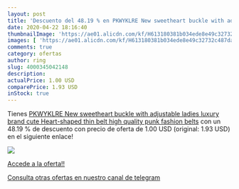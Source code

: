 ```yaml
---
layout: post
title: 'Descuento del 48.19 % en PKWYKLRE New sweetheart buckle with adju'
date: 2020-04-22 18:16:40
thumbnailImage: 'https://ae01.alicdn.com/kf/H613180381b034ede8e49c32732c487da7/PKWYKLRE-New-sweetheart-buckle-with-adjustable-ladies-luxury-brand-cute-Heart-shaped-thin-belt-high-quality.jpg_350x350._SL200_.jpg'
images: [ 'https://ae01.alicdn.com/kf/H613180381b034ede8e49c32732c487da7/PKWYKLRE-New-sweetheart-buckle-with-adjustable-ladies-luxury-brand-cute-Heart-shaped-thin-belt-high-quality.jpg_350x350._SL200_.jpg' ]
comments: true
category: ofertas
author: ring
slug: 4000345042148
description:
actualPrice: 1.00 USD
comparePrice: 1.93 USD
inStock: true
---
```


Tienes [PKWYKLRE New sweetheart buckle with adjustable ladies luxury brand cute Heart-shaped thin belt high quality punk fashion belts](https://www.amazon.com/dp/4000345042148/?tag=redken08-20) con un 48.19 % de descuento con precio de oferta de 1.00 USD (original: 1.93 USD) en el siguiente enlace!

[![](https://ae01.alicdn.com/kf/H613180381b034ede8e49c32732c487da7/PKWYKLRE-New-sweetheart-buckle-with-adjustable-ladies-luxury-brand-cute-Heart-shaped-thin-belt-high-quality.jpg_350x350._SL200_.jpg)](https://www.amazon.com/dp/4000345042148/?tag=redken08-20)

[Accede a la oferta!!](https://www.amazon.com/dp/4000345042148/?tag=redken08-20)

[Consulta otras ofertas en nuestro canal de telegram](https://t.me/s/ofertas25)
